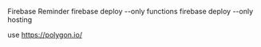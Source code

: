 

Firebase Reminder
firebase deploy --only functions
firebase deploy --only hosting

use https://polygon.io/